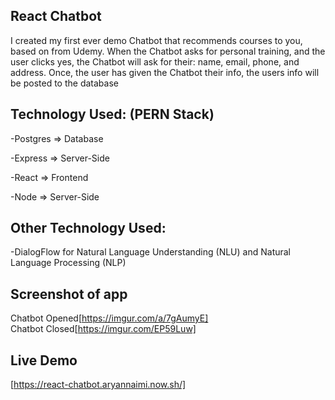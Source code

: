 ## React Chatbot

I created my first ever demo Chatbot that recommends courses to you, based on from Udemy.
When the Chatbot asks for personal training, and the user clicks yes,
the Chatbot will ask for their: name, email, phone, and address.
Once, the user has given the Chatbot their info, the users info will be posted to the database

## Technology Used: (PERN Stack)

-Postgres => Database

-Express => Server-Side

-React => Frontend

-Node => Server-Side

## Other Technology Used:
-DialogFlow for Natural Language Understanding (NLU) and Natural Language Processing (NLP)

## Screenshot of app

Chatbot Opened[https://imgur.com/a/7gAumyE]
<br/>
Chatbot Closed[https://imgur.com/EP59Luw]

## Live Demo
[https://react-chatbot.aryannaimi.now.sh/]

